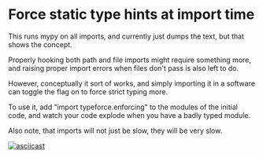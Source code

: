 # Force static type hints at import time

This runs mypy on all imports, and currently just dumps the text, but
that shows the concept.

Properly hooking both path and file imports might require something
more, and raising proper import errors when files don't pass is also
left to do.

However, conceptually it sort of works, and simply importing it in a
software can toggle the flag on to force strict typing more.

To use it, add  "import typeforce.enforcing"  to the modules of the initial
code, and watch your code explode when you have a badly typed module.

Also note, that imports will not just be slow, they will be very slow.


[![asciicast](https://asciinema.org/a/4DbpNJvuvspyQGzt6VMlbd6MD.svg)](https://asciinema.org/a/4DbpNJvuvspyQGzt6VMlbd6MD)
